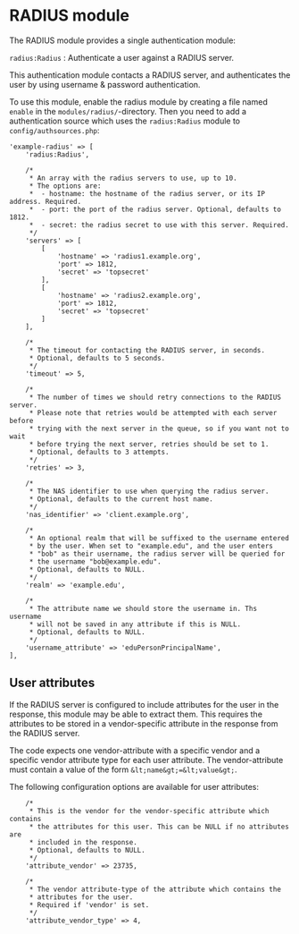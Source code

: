 RADIUS module
=============

The RADIUS module provides a single authentication module:

`radius:Radius`
: Authenticate a user against a RADIUS server.

This authentication module contacts a RADIUS server, and authenticates
the user by using username & password authentication.

To use this module, enable the radius module by creating a file named
`enable` in the `modules/radius/`-directory. Then you need to add a
authentication source which uses the `radius:Radius` module to
`config/authsources.php`:

    'example-radius' => [
        'radius:Radius',

        /*
         * An array with the radius servers to use, up to 10.
         * The options are:
         *  - hostname: the hostname of the radius server, or its IP address. Required.
         *  - port: the port of the radius server. Optional, defaults to 1812.
         *  - secret: the radius secret to use with this server. Required.
         */
        'servers' => [
            [
                'hostname' => 'radius1.example.org',
                'port' => 1812,
                'secret' => 'topsecret'
            ],
            [
                'hostname' => 'radius2.example.org',
                'port' => 1812,
                'secret' => 'topsecret'
            ]
        ],

        /*
         * The timeout for contacting the RADIUS server, in seconds.
         * Optional, defaults to 5 seconds.
         */
        'timeout' => 5,

        /*
         * The number of times we should retry connections to the RADIUS server.
         * Please note that retries would be attempted with each server before
         * trying with the next server in the queue, so if you want not to wait
         * before trying the next server, retries should be set to 1.
         * Optional, defaults to 3 attempts.
         */
        'retries' => 3,

        /*
         * The NAS identifier to use when querying the radius server.
         * Optional, defaults to the current host name.
         */
        'nas_identifier' => 'client.example.org',

        /*
         * An optional realm that will be suffixed to the username entered
         * by the user. When set to "example.edu", and the user enters
         * "bob" as their username, the radius server will be queried for
         * the username "bob@example.edu".
         * Optional, defaults to NULL.
         */
        'realm' => 'example.edu',

        /*
         * The attribute name we should store the username in. Ths username
         * will not be saved in any attribute if this is NULL.
         * Optional, defaults to NULL.
         */
        'username_attribute' => 'eduPersonPrincipalName',
    ],


User attributes
---------------

If the RADIUS server is configured to include attributes for the user in
the response, this module may be able to extract them. This requires the
attributes to be stored in a vendor-specific attribute in the response
from the RADIUS server.

The code expects one vendor-attribute with a specific vendor and a specific
vendor attribute type for each user attribute. The vendor-attribute must
contain a value of the form `&lt;name&gt;=&lt;value&gt;`.

The following configuration options are available for user attributes:

        /*
         * This is the vendor for the vendor-specific attribute which contains
         * the attributes for this user. This can be NULL if no attributes are
         * included in the response.
         * Optional, defaults to NULL.
         */
        'attribute_vendor' => 23735,

        /*
         * The vendor attribute-type of the attribute which contains the
         * attributes for the user.
         * Required if 'vendor' is set.
         */
        'attribute_vendor_type' => 4,
